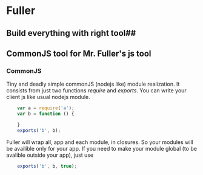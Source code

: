 # Fuller #
## Build everything with right tool##

## CommonJS tool for Mr. Fuller's js tool ##

### CommonJS ###
Tiny and deadly simple commonJS (nodejs like) module realization. It consists from just two functions _require_ and _exports_. You can write your client js like usual nodejs module.

```js
    var a = require('a');
    var b = function () {

    }
    exports('b', b);
``` 

Fuller will wrap all, app and each module, in closures. So your modules will be availible only for your app. If you need to make your module global (to be avalible outside your app), just use 
```js
    exports('b', b, true);
```
